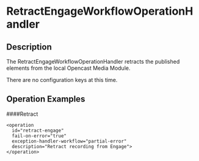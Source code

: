 # RetractEngageWorkflowOperationHandler


## Description

The RetractEngageWorkflowOperationHandler retracts the published elements from the local Opencast Media Module.

There are no configuration keys at this time.

## Operation Examples

####Retract
    <!-- Retract from engage player -->

    <operation
      id="retract-engage"
      fail-on-error="true"
      exception-handler-workflow="partial-error"
      description="Retract recording from Engage">
    </operation>
